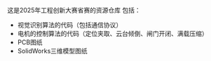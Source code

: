 这是2025年工程创新大赛省赛的资源仓库 包括：
- 视觉识别算法的代码（包括通信协议）
- 电机的控制算法的代码（定位夹取、云台倾倒、闸门开闭、满载压缩）
- PCB图纸
- SolidWorks三维模型图纸
